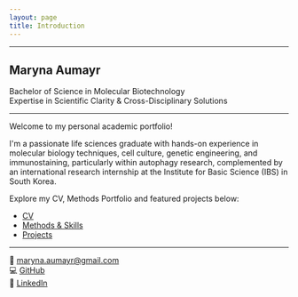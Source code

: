 ```yaml
---
layout: page
title: Introduction
---
```

---
Maryna Aumayr
---
Bachelor of Science in Molecular Biotechnology  
Expertise in Scientific Clarity & Cross-Disciplinary Solutions

---

Welcome to my personal academic portfolio!

I'm a passionate life sciences graduate with hands-on experience in molecular biology techniques, cell culture, genetic engineering, 
and immunostaining, particularly within autophagy research, 
complemented by an international research internship at the Institute for Basic Science (IBS) in South Korea.


Explore my CV, Methods Portfolio and featured projects below:

-  [CV](assets/CV.pdf)
-  [Methods & Skills](/skills/)
-  [Projects](projects.md)

---

📧 maryna.aumayr@gmail.com  
💻 [GitHub](https://github.com/dkMarina)  
🔗 [LinkedIn](https://www.linkedin.com/in/maryna-aumayr-71110b93/)
